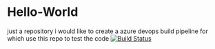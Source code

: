 # Hello-World
just a repository
i would like to create a azure devops build pipeline for which use this repo to test the code
[![Build Status](https://dev.azure.com/sarojmas/AzurePipelineDemo/_apis/build/status/sarojmas.Hello-World?branchName=master)](https://dev.azure.com/sarojmas/AzurePipelineDemo/_build/latest?definitionId=1?branchName=master)
